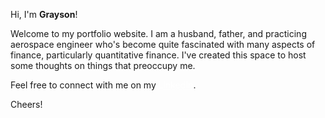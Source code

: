Hi, I'm **Grayson**! 

Welcome to my portfolio website. I am a husband, father, and practicing aerospace engineer who's become quite fascinated with many aspects of finance, particularly quantitative finance. I've created this 
space to host some thoughts on things that preoccupy me. 

Feel free to connect with me on my <a href="https://www.linkedin.com/in/grayson-goble/" style="color: white; text-decoration: underline;text-decoration-style: dotted;">LinkedIn</a>. 

Cheers!

